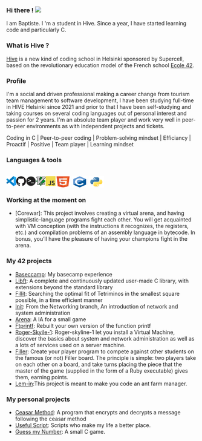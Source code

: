 

<!-- [Cover](https://github.com/B9R9/B9R9/blob/master/img/test.jpeg) -->

### Hi there ! <img src="https://media.giphy.com/media/hvRJCLFzcasrR4ia7z/giphy.gif" width="25px">

<!-- Message daccueil et de presentation.--> 
I am Baptiste. I 'm a student in Hive. Since a year, I have started learning code and particularly C.

### What is Hive ?
  [Hive](www.hive.fi/en/about-hive/) is a new kind of coding school in Helsinki sponsored by Supercell, based on the revolutionary education model of the French school [Ecole 42](https://42.fr/).

###                                                                                                   Profile
 I'm a social and driven professional making a career change from tourism team management to software development, I have been studying full-time in HIVE Helsinki since 2021 and prior to that I have been self-studying and taking courses on several coding languages out of personal interest and passion for 2 years. I'm an absolute team player and work very well in peer-to-peer environments as with independent projects and tickets.
 
Coding in C | Peer-to-peer coding | Problem-solving mindset | Efficiancy | Proactif | Positive | Team player | Learning mindset
 
### Languages & tools
<div style="display: inline_block"><br>
  <img align="left" alt="Visual Studio Code" width="26px" src="https://raw.githubusercontent.com/github/explore/80688e429a7d4ef2fca1e82350fe8e3517d3494d/topics/visual-studio-code/visual-studio-code.png">
  <img align="center" alt="Rafa-HTML" height="30" width="40" src="https://raw.githubusercontent.com/devicons/devicon/master/icons/html5/html5-original.svg">
  <img align="center" alt="Rafa-C" height="30" width="40" src="https://raw.githubusercontent.com/devicons/devicon/master/icons/c/c-original.svg">
  <img align="center" alt="Rafa-Python" height="30" width="40" src="https://raw.githubusercontent.com/devicons/devicon/master/icons/python/python-original.svg">
  <img align="left" alt="GitHub" width="26px" src="https://raw.githubusercontent.com/github/explore/78df643247d429f6cc873026c0622819ad797942/topics/github/github.png">
  <img align="left" alt="Terminal" width="26px" src="https://raw.githubusercontent.com/github/explore/80688e429a7d4ef2fca1e82350fe8e3517d3494d/topics/terminal/terminal.png">
  <img align="left" alt="Vim" width="26px" src="https://raw.githubusercontent.com/github/explore/80688e429a7d4ef2fca1e82350fe8e3517d3494d/topics/vim/vim.png">
  <img align="left" alt="javascript" width="26px" src="https://raw.githubusercontent.com/github/explore/80688e429a7d4ef2fca1e82350fe8e3517d3494d/topics/javascript/javascript.png">
  </div>

### Working at the moment on

  - [Corewar]: This project involves creating a virtual arena, and having simplistic-language programs fight each other. You will get acquainted with VM conception (with the instructions it recognizes, the registers, etc.) and compilation problems of an assembly language in bytecode. In bonus, you’ll have the pleasure of having your champions fight in the arena.


### My 42 projects
  - [Baseccamp](https://github.com/B9R9/42-Hive-Basecamp): My basecamp experience
  - [Libft](https://github.com/B9R9/42-Hive-Libft): A complete and continuously updated user-made C library, with extensions beyond the standard library
  - [Fillit](https://github.com/B9R9/42-Hive-Fillit): Searching the optimal fit of Tetriminos in the smallest square possible, in a time efficient manner
  - [Init](https://github.com/B9R9/42-Hive-Init): From the Networking branch, An introduction of network and system administration
  - [Arena](https://github.com/B9R9/42-Hive-Arena): A IA for a small game 
  - [Ftprintf](https://github.com/B9R9/42-Hive-ft_printf): Rebuilt your own version of the function printf
  - [Roger-Skyile-1](https://github.com/B9R9/42-Hive-Roger-Skyline-1): Roger-skyline-1 let you install a Virtual Machine, discover the basics about system and network administration as well as a lots of services used on a server machine.
  - [Filler](https://github.com/B9R9/42-Hive-Filler): Create your player program to compete against other students on the famous (or not) Filler board. The principle is simple: two players take on each other on a board, and take turns placing the piece that the master of the game (supplied in the form of a Ruby executable) gives them, earning points.
  - [Lem-in](https://github.com/B9R9/42-HIVE-Lem-in):This project is meant to make you code an ant farm manager.

### My personal projects
  - [Ceasar Method](https://github.com/B9R9/42-Hive-cypher): A program that encrypts and decrypts a message following the ceasar method
  - [Useful Script](https://github.com/B9R9/42-Hive-script): Scripts who make my life a better place.
  - [Guess my Number](https://github.com/B9R9/Guest-My-Number): A small C game.
  



<!--        My 42 profile card                                                                         What i am doing at the moment 
                                                                                                       Wich language i am learning 
                                                                                                       Hobbies and fun fact -->


<!-- My stats git hub -->



<!-- Because life is not coding this iss were I can share who I am -->


<!--[![42 Profile Card](https://1337-readme.vercel.app/api/profile?cursus=42&dark=true&login=briffard)](https://github.com/mohouyizme/1337-readme)
![](https://github-readme-stats.vercel.app/api/top-langs/?username=B9R9&theme=radical&hide_langs_below=8)
![](https://github-readme-stats.vercel.app/api?username=B9R9&show_icons=true&theme=radical&count_private=true)
-->
<!--
**B9R9/B9R9** is a ✨ _special_ ✨ repository because its `README.md` (this file) appears on your GitHub profile.

Here are some ideas to get you started:

- 🔭 I’m currently working on ...
- 🌱 I’m currently learning ...
- 👯 I’m looking to collaborate on ...
- 🤔 I’m looking for help with ...
- 💬 Ask me about ...
- 📫 How to reach me: ...
- 😄 Pronouns: ...
- ⚡ Fun fact: ...
-->

